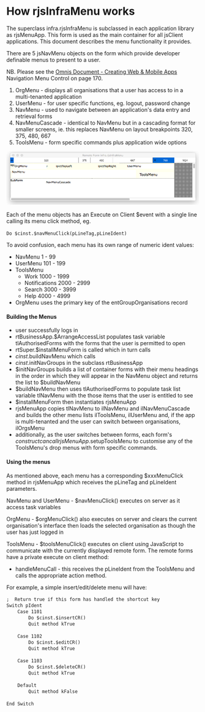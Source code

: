 # How rjsInfraMenu works
The superclass infra.rjsInfraMenu is subclassed in each application library as rjsMenuApp.  This form is used as the main container for all jsClient applications.  This document describes the menu functionality it provides.

There are 5 jsNavMenu objects on the form which provide developer definable menus to present to a user.

NB. Please see the [Omnis Document - Creating Web & Mobile Apps](https://www.omnis.net/download/manuals/Omnis_Webdev81.pdf) Navigation Menu Control on page 170.

1. OrgMenu - displays all organisations that a user has access to in a multi-tenanted application
2. UserMenu - for user specific functions, eg. logout, password change
3. NavMenu - used to navigate between an application's data entry and retrieval forms 
4. NavMenuCascade - identical to NavMenu but in a cascading format for smaller screens, ie. this replaces NavMenu on layout breakpoints 320, 375, 480, 667
5. ToolsMenu - form specific commands plus application wide options

![rjsInfraMenu screenshot](rjsinframenu.png)

Each of the menu objects has an Execute on Client $event with a single line calling its menu click method, eg.

`Do $cinst.$navMenuClick(pLineTag,pLineIdent)`

To avoid confusion, each menu has its own range of numeric ident values:

- NavMenu 1 - 99
- UserMenu 101 - 199
- ToolsMenu 
	- Work 1000 - 1999
	- Notifications 2000 - 2999
	- Search 3000 - 3999
	- Help 4000 - 4999 
- OrgMenu uses the primary key of the entGroupOrganisations record

#### Building the Menus
- user successfully logs in
- rtBusinessApp.$ArrangeAccessList populates task variable tlAuthorisedForms with the forms that the user is permitted to open
- rtSuper.$installMenuForm is called which in turn calls 
- $cinst.$buildNavMenu which calls
- $cinst.$initNavGroups in the subclass rtBusinessApp
- $initNavGroups builds a list of container forms with their menu headings in the order in which they will appear in the NavMenu object and returns the list to $buildNavMenu
- $buildNavMenu then uses tlAuthorisedForms to populate task list variable tlNavMenu with the those items that the user is entitled to see
- $installMenuForm then instantiates rjsMenuApp
- rjsMenuApp copies tlNavMenu to ilNavMenu and ilNavMenuCascade and builds the other menu lists ilToolsMenu, ilUserMenu and, if the app is multi-tenanted and the user can switch between organisations, ilOrgsMenu
- additionally, as the user switches between forms, each form's $construct can call rjsMenuApp.$setupToolsMenu to customise any of the ToolsMenu's drop menus with form specific commands.

#### Using the menus
As mentioned above, each menu has a corresponding $xxxMenuClick method in rjsMenuApp which receives the pLineTag and pLineIdent parameters.

NavMenu and UserMenu - $navMenuClick() executes on server as it access task variables

OrgMenu - $orgMenuClick() also executes on server and clears the current organisation's interface then loads the selected organisation as though the user has just logged in

ToolsMenu - $toolsMenuClick() executes on client using JavaScript to communicate with the currently displayed remote form.  The remote forms have a private execute on client method:

- handleMenuCall - this receives the pLineIdent from the ToolsMenu and calls the appropriate action method.

For example, a simple insert/edit/delete menu will have:

```
;  Return true if this form has handled the shortcut key
Switch pIdent
	Case 1101
		Do $cinst.$insertCR()
		Quit method kTrue
				
	Case 1102
		Do $cinst.$editCR()
		Quit method kTrue 
		
	Case 1103
		Do $cinst.$deleteCR()
		Quit method kTrue
		
	Default
		Quit method kFalse
		
End Switch
```
